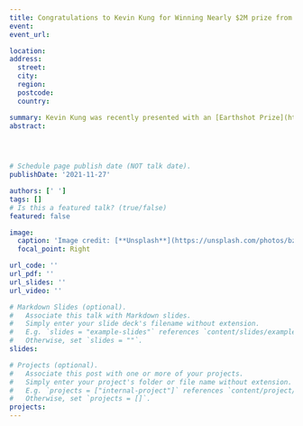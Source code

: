 ```yaml
---
title: Congratulations to Kevin Kung for Winning Nearly $2M prize from Royals, Elon Musk!
event:  
event_url:  

location:  
address:
  street:  
  city:  
  region:  
  postcode:  
  country:  

summary: Kevin Kung was recently presented with an [Earthshot Prize](https://earthshotprize.org/) in the Clean Air Category, worth $1 million British pounds, as well as another US$250,000—the equivalent of C$1.9 million in total— in the Carbon Dioxide Removal Demonstration student category from the [XPrize and Musk Foundation](https://www.xprize.org/prizes/elonmusk/articles/xprize-and-musk-foundation-name-23-winners-in-five-million-dollar-carbon-removal-student-competition), founded by Elon Musk. The Earthshot Prize is awarded by the Royal Foundation of The Duke and Duchess of Cambridge—otherwise known as Prince William and Kate Middleton. >> [National Post  UBC News](https://nationalpost.com/news/canada/ubc-post-doc-student-wins-1-9-million-funding-from-prince-william-and-elon-musk-competitions)
abstract:  


 

# Schedule page publish date (NOT talk date).
publishDate: '2021-11-27'

authors: [' ']
tags: []
# Is this a featured talk? (true/false)
featured: false

image:
  caption: 'Image credit: [**Unsplash**](https://unsplash.com/photos/bzdhc5b3Bxs)'
  focal_point: Right

url_code: ''
url_pdf: '' 
url_slides: ''
url_video: ''

# Markdown Slides (optional).
#   Associate this talk with Markdown slides.
#   Simply enter your slide deck's filename without extension.
#   E.g. `slides = "example-slides"` references `content/slides/example-slides.md`.
#   Otherwise, set `slides = ""`.
slides:

# Projects (optional).
#   Associate this post with one or more of your projects.
#   Simply enter your project's folder or file name without extension.
#   E.g. `projects = ["internal-project"]` references `content/project/deep-learning/index.md`.
#   Otherwise, set `projects = []`.
projects:
---
```

